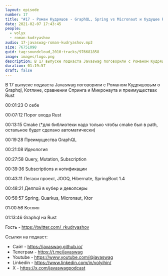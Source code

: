 ```yaml
---
layout: episode
number: 17
title: "#17 - Роман Кудряшов - GraphQL, Spring vs Micronaut и будущее Rust"
date: 2021-02-07 17:43:45
people:
  - volyx
  - roman-kudryashov
audio: 17-javaswag-roman-kudryashov.mp3
size: 76751098
guid: tag:soundcloud,2010:tracks/976681858
image: images/logo.png
description: В 17 выпуске подкаста Javaswag поговорили с Романом Кудряшовым о Graphql, Котлине, сравнении Спринга и Микронаута и преимуществах Rust
duration: 01:19:57
draft: false
---
```


В 17 выпуске подкаста Javaswag поговорили с Романом Кудряшовым о Graphql, Котлине, сравнении Спринга и Микронаута и преимуществах Rust



00:01:23 О себе

00:07:12 Порог входа Rust

00:13:15 Cmake (*для библиотеки надо только чтобы cmake был в path, остальное будет сделано автоматически)

00:19:28 Преимущества GraphQL

00:21:08 Идеология

00:27:58 Query, Mutation, Subscription

00:39:36 Subscriptions и нотификации	

00:43:11 Легаси проект, JOOQ, Hibernate, SpringBoot 1.4

00:48:21 Делпой в кубер и девопсеры

00:56:57 Spring, Quarkus, Micronaut, Ktor

01:00:56 Котлин

01:13:46 Graphql на Rust



Гость - https://twitter.com/_rkudryashov

Ссылки на подкаст:

* Сайт -  https://javaswag.github.io/
* Телеграм - https://t.me/javaswag
* Youtube - https://www.youtube.com/@javaswag
* Linkedin - https://www.linkedin.com/in/volyihin/
* X - https://x.com/javaswagpodcast